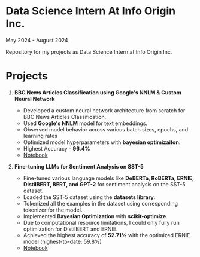 # Data Science Intern At Info Origin Inc.
May 2024 - August 2024

Repository for my projects as Data Science Intern at Info Origin Inc.

# Projects

1. **BBC News Articles Classification using Google's NNLM & Custom Neural Network**
   - Developed a custom neural network architecture from scratch for BBC News Articles Classification.
   - Used **Google's NNLM** model for text embeddings.
   - Observed model behavior across various batch sizes, epochs, and learning rates
   - Optimized model hyperparameters with **bayesian optimizaiton**.
   - Highest Accuracy - **96.4%**
   - [Notebook](https://github.com/KunalSachdev2005/Data_Science_Intern_at_Info_Origin/blob/main/BBC_News_Articles_Classification_Goolge_NNLM_%26_Bayesian_Opt.ipynb)

2. **Fine-tuning LLMs for Sentiment Analysis on SST-5**
   - Fine-tuned various language models like **DeBERTa, RoBERTa, ERNIE, DistilBERT, BERT, and GPT-2** for sentiment analysis on the SST-5 dataset.
   - Loaded the SST-5 dataset using the **datasets library**.
   - Tokenized all the examples in the dataset using corresponding tokenizer for the model.
   - Implemented **Bayesian Optimization** with **scikit-optimize**.
   - Due to computational resource limitations, I could only fully run optimization for DistilBERT and ERNIE.
   - Achieved the highest accuracy of **52.71%** with the optimized ERNIE model (highest-to-date: 59.8%)
   - [Notebook](https://github.com/KunalSachdev2005/Data_Science_Intern_at_Info_Origin/blob/main/SST5_ERNIE.ipynb)

